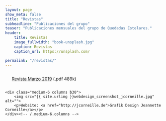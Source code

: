```yaml
---
layout: page
show_meta: false
title: "Revistas"
subheadline: "Publicaciones del grupo"
teaser: "Publicaciones mensuales del grupo de Quedadas Estelares."
header:
    title: Revistas
    image_fullwidth: "book-unsplash.jpg"
    caption: Revistas
    caption_url: https://unsplash.com/

permalink: "/revistas/"
---
```


<!--more-->

<div class="row t60">
    <div class="medium-6 columns b30">
        <img src="{{ site.urlimg }}webdesign_screenshot_nixdorf.jpg" alt="">
        <p><a href="/docs/marzo2019.pdf">Revista Marzo 2019</a> (.pdf 489k)</p>
    </div><!-- /.medium-6.columns -->

    <div class="medium-6 columns b30">
        <img src="{{ site.urlimg }}webdesign_screenshot_jcorneille.jpg" alt="">
        <p>Website: <a href="http://jcorneille.de">Grafik Design Jeannette Corneille</a></p>
    </div><!-- /.medium-6.columns -->
</div><!-- /.row -->
